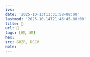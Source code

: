 ```yaml
---
ivs:
date: '2025-10-13T11:31:58+08:00'
lastmod: '2025-10-14T21:46:45-08:00'
title: 󰫐
url: 󰫐
tags: [總, 總]
hex: 
src: GHZR, DCCV
note:
---
```

